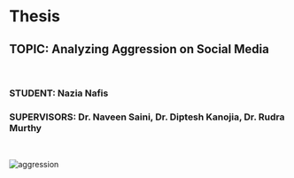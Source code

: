 # Thesis

## TOPIC: Analyzing Aggression on Social Media
<br/>

### STUDENT: Nazia Nafis
### SUPERVISORS: Dr. Naveen Saini, Dr. Diptesh Kanojia, Dr. Rudra Murthy
<br/>

![aggression](https://www.siliconrepublic.com/wp-content/uploads/2021/08/social-media-outrage-scaled-1-718x523.jpeg)
